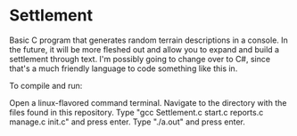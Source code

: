 # Settlement
Basic C program that generates random terrain descriptions in a console. In the future, it will be more fleshed out and allow you to expand and build a settlement through
text. I'm possibly going to change over to C#, since that's a much friendly language to code something like this in.

To compile and run:

Open a linux-flavored command terminal.
Navigate to the directory with the files found in this repository.
Type "gcc Settlement.c start.c reports.c manage.c init.c" and press enter.
Type "./a.out" and press enter.
